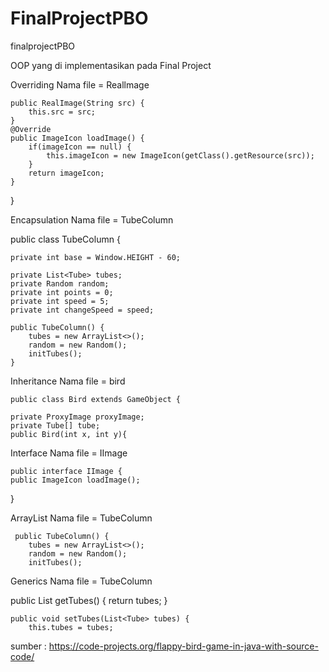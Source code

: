 # FinalProjectPBO
finalprojectPBO

OOP yang di implementasikan pada Final Project

Overriding 
Nama file = Reallmage

    public RealImage(String src) {
        this.src = src;
    }
    @Override
    public ImageIcon loadImage() {
        if(imageIcon == null) {
            this.imageIcon = new ImageIcon(getClass().getResource(src));
        }
        return imageIcon;
    }
    
}

Encapsulation
Nama file = TubeColumn

public class TubeColumn {

    private int base = Window.HEIGHT - 60;

    private List<Tube> tubes;
    private Random random;
    private int points = 0;
    private int speed = 5;
    private int changeSpeed = speed;

    public TubeColumn() {
        tubes = new ArrayList<>();
        random = new Random();
        initTubes();
    }
    
Inheritance
Nama file = bird
    
    public class Bird extends GameObject {

    private ProxyImage proxyImage;
    private Tube[] tube;
    public Bird(int x, int y){
    
Interface
Nama file = IImage
    
    public interface IImage {
    public ImageIcon loadImage();
}

ArrayList
Nama file = TubeColumn

     public TubeColumn() {
        tubes = new ArrayList<>();
        random = new Random();
        initTubes();

Generics
Nama file = TubeColumn

public List<Tube> getTubes() {
        return tubes;
    }

    public void setTubes(List<Tube> tubes) {
        this.tubes = tubes;
  

sumber :     https://code-projects.org/flappy-bird-game-in-java-with-source-code/            
